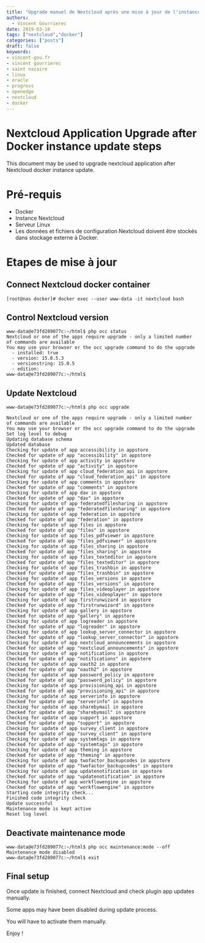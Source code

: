 ```yaml
---
title: "Upgrade manuel de Nextcloud après une mise à jour de l'instance Nextcloud sous Docker"
authors:
  - Vincent Gourrierec
date: 2019-03-18
tags: ["nextcloud","docker"]
categories: ["posts"]
draft: false
keywords:
- vincent-gou.fr
- vincent gourrierec
- saint nazaire
- linux
- oracle
- progress
- openedge
- nextcloud
- docker 
---
```


# Nextcloud Application Upgrade after Docker instance update steps

This document may be used to upgrade nextcloud application after Nextcloud docker instance update.

# Pré-requis
* Docker 
* Instance Nextcloud
* Serveur Linux 
* Les données et fichiers de configuration Nextcloud doivent être stockés dans stockage externe à Docker.

# Etapes de mise à jour

## Connect Nextcloud docker container 

    [root@nas docker]# docker exec --user www-data -it nextcloud bash


## Control Nextcloud version

```
www-data@e73fd289077c:~/html$ php occ status
Nextcloud or one of the apps require upgrade - only a limited number of commands are available
You may use your browser or the occ upgrade command to do the upgrade
  - installed: true
  - version: 15.0.5.3
  - versionstring: 15.0.5
  - edition:
www-data@e73fd289077c:~/html$ 
```

## Update Nextcloud 

    www-data@e73fd289077c:~/html$ php occ upgrade

```
Nextcloud or one of the apps require upgrade - only a limited number of commands are available
You may use your browser or the occ upgrade command to do the upgrade
Set log level to debug
Updating database schema
Updated database
Checking for update of app accessibility in appstore
Checked for update of app "accessibility" in appstore
Checking for update of app activity in appstore
Checked for update of app "activity" in appstore
Checking for update of app cloud_federation_api in appstore
Checked for update of app "cloud_federation_api" in appstore
Checking for update of app comments in appstore
Checked for update of app "comments" in appstore
Checking for update of app dav in appstore
Checked for update of app "dav" in appstore
Checking for update of app federatedfilesharing in appstore
Checked for update of app "federatedfilesharing" in appstore
Checking for update of app federation in appstore
Checked for update of app "federation" in appstore
Checking for update of app files in appstore
Checked for update of app "files" in appstore
Checking for update of app files_pdfviewer in appstore
Checked for update of app "files_pdfviewer" in appstore
Checking for update of app files_sharing in appstore
Checked for update of app "files_sharing" in appstore
Checking for update of app files_texteditor in appstore
Checked for update of app "files_texteditor" in appstore
Checking for update of app files_trashbin in appstore
Checked for update of app "files_trashbin" in appstore
Checking for update of app files_versions in appstore
Checked for update of app "files_versions" in appstore
Checking for update of app files_videoplayer in appstore
Checked for update of app "files_videoplayer" in appstore
Checking for update of app firstrunwizard in appstore
Checked for update of app "firstrunwizard" in appstore
Checking for update of app gallery in appstore
Checked for update of app "gallery" in appstore
Checking for update of app logreader in appstore
Checked for update of app "logreader" in appstore
Checking for update of app lookup_server_connector in appstore
Checked for update of app "lookup_server_connector" in appstore
Checking for update of app nextcloud_announcements in appstore
Checked for update of app "nextcloud_announcements" in appstore
Checking for update of app notifications in appstore
Checked for update of app "notifications" in appstore
Checking for update of app oauth2 in appstore
Checked for update of app "oauth2" in appstore
Checking for update of app password_policy in appstore
Checked for update of app "password_policy" in appstore
Checking for update of app provisioning_api in appstore
Checked for update of app "provisioning_api" in appstore
Checking for update of app serverinfo in appstore
Checked for update of app "serverinfo" in appstore
Checking for update of app sharebymail in appstore
Checked for update of app "sharebymail" in appstore
Checking for update of app support in appstore
Checked for update of app "support" in appstore
Checking for update of app survey_client in appstore
Checked for update of app "survey_client" in appstore
Checking for update of app systemtags in appstore
Checked for update of app "systemtags" in appstore
Checking for update of app theming in appstore
Checked for update of app "theming" in appstore
Checking for update of app twofactor_backupcodes in appstore
Checked for update of app "twofactor_backupcodes" in appstore
Checking for update of app updatenotification in appstore
Checked for update of app "updatenotification" in appstore
Checking for update of app workflowengine in appstore
Checked for update of app "workflowengine" in appstore
Starting code integrity check...
Finished code integrity check
Update successful
Maintenance mode is kept active
Reset log level

```

## Deactivate maintenance mode

```
www-data@e73fd289077c:~/html$ php occ maintenance:mode --off
Maintenance mode disabled
www-data@e73fd289077c:~/html$ exit
```

## Final setup

Once update is finished, connect Nextcloud and check plugin app updates manually.

Some apps may have been disabled during update process.

You will have to activate them manually.

Enjoy ! 
